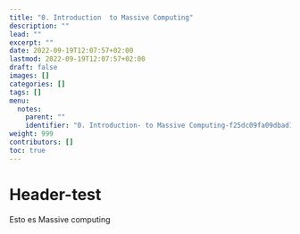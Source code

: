 ```yaml
---
title: "0. Introduction  to Massive Computing"
description: ""
lead: ""
excerpt: ""
date: 2022-09-19T12:07:57+02:00
lastmod: 2022-09-19T12:07:57+02:00
draft: false
images: []
categories: []
tags: []
menu:
  notes:
    parent: ""
    identifier: "0. Introduction- to Massive Computing-f25dc09fa09dbad1ac274e256639649f"
weight: 999
contributors: []
toc: true
---
```


# Header-test
Esto es Massive computing
